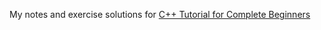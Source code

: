 My notes and exercise solutions for [C++ Tutorial for Complete Beginners](https://www.udemy.com/free-learn-c-tutorial-beginners/learn/v4/overview)
